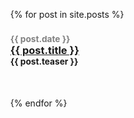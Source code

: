 <ul>
  {% for post in site.posts %}
    <h3>
    <small style="color: grey;">{{ post.date }}</small>
    <br>
    <a href="{{ post.url }}">{{ post.title }}</a>
    <br>
    <small>{{ post.teaser }}</small>
    </h3>
    <br><br>
  {% endfor %}
</ul>
